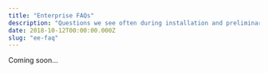 ```yaml
---
title: "Enterprise FAQs"
description: "Questions we see often during installation and preliminary use of our Enterprise product."
date: 2018-10-12T00:00:00.000Z
slug: "ee-faq"
---
```


Coming soon...